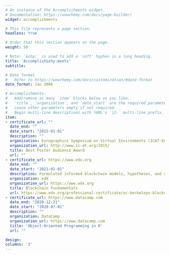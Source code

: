 ```yaml
---
# An instance of the Accomplishments widget.
# Documentation: https://wowchemy.com/docs/page-builder/
widget: accomplishments

# This file represents a page section.
headless: true

# Order that this section appears on the page.
weight: 50

# Note: `&shy;` is used to add a 'soft' hyphen in a long heading.
title: 'Accomplish&shy;ments'
subtitle:

# Date format
#   Refer to https://wowchemy.com/docs/customization/#date-format
date_format: Jan 2006

# Accomplishments.
#   Add/remove as many `item` blocks below as you like.
#   `title`, `organization`, and `date_start` are the required parameters.
#   Leave other parameters empty if not required.
#   Begin multi-line descriptions with YAML's `|2-` multi-line prefix.
item:
- certificate_url: ""
  date_end: ""
  date_start: "2015-01-01"
  description: ""
  organization: Eurographics Symposium on Virtual Environments (ICAT-EGVE), Kyoto, Japan
  organization_url: http://www.ic-at.org/2015/
  title: Best Poster Audience Award 
  url: ""
- certificate_url: https://www.edx.org
  date_end: ""
  date_start: "2021-01-01"
  description: Formulated informed blockchain models, hypotheses, and use cases.
  organization: edX
  organization_url: https://www.edx.org
  title: Blockchain Fundamentals
  url: https://www.edx.org/professional-certificate/uc-berkeleyx-blockchain-fundamentals
- certificate_url: https://www.datacamp.com
  date_end: "2020-12-21"
  date_start: "2020-07-01"
  description: ""
  organization: DataCamp
  organization_url: https://www.datacamp.com
  title: 'Object-Oriented Programming in R'
  url: ""

design:
columns: '2'
---
```

